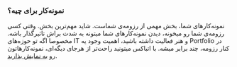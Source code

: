 
### نمونه‌کار برای چیه؟ ###
نمونه‌کارهای شما، بخش مهمی از رزومه‌ی شماست. شاید مهم‌ترین بخش. وقتی کسی رزومه‌ی شما رو میخونه، دیدن نمونه‌کارهای شما میتونه به شدت براش تاثیرگذار باشه. مخصوصا اگه تو حوزه‌های IT  و هنر فعالیت داشته باشید، اهمیت وجود یه Portfolio در کنار رزومه، چند برابر میشه. با اتباکس میتونید راحت‌تر از هرجای دیگه‌ای، نمونه‌کارهاتون رو [به نمایش بذارید](https://atbox.io/project/new).
